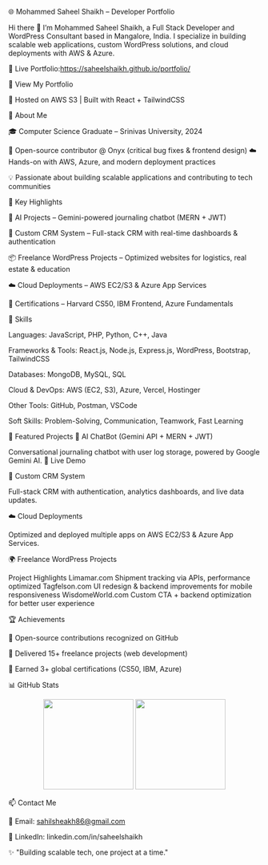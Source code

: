 🌐 Mohammed Saheel Shaikh – Developer Portfolio

Hi there 👋 I’m Mohammed Saheel Shaikh, a Full Stack Developer and WordPress Consultant based in Mangalore, India.
I specialize in building scalable web applications, custom WordPress solutions, and cloud deployments with AWS & Azure.

🔗 Live Portfolio:https://saheelshaikh.github.io/portfolio/

🚀 View My Portfolio

🎯 Hosted on AWS S3 | Built with React + TailwindCSS



🧠 About Me

🎓 Computer Science Graduate – Srinivas University, 2024

🔧 Open-source contributor @ Onyx
 (critical bug fixes & frontend design)
☁️ Hands-on with AWS, Azure, and modern deployment practices

💡 Passionate about building scalable applications and contributing to tech communities

🧩 Key Highlights

🤖 AI Projects – Gemini-powered journaling chatbot (MERN + JWT)

🧰 Custom CRM System – Full-stack CRM with real-time dashboards & authentication

📦 Freelance WordPress Projects – Optimized websites for logistics, real estate & education

☁️ Cloud Deployments – AWS EC2/S3 & Azure App Services

📜 Certifications – Harvard CS50, IBM Frontend, Azure Fundamentals

💼 Skills

Languages: JavaScript, PHP, Python, C++, Java

Frameworks & Tools: React.js, Node.js, Express.js, WordPress, Bootstrap, TailwindCSS

Databases: MongoDB, MySQL, SQL

Cloud & DevOps: AWS (EC2, S3), Azure, Vercel, Hostinger

Other Tools: GitHub, Postman, VSCode

Soft Skills: Problem-Solving, Communication, Teamwork, Fast Learning

🚀 Featured Projects
💬 AI ChatBot (Gemini API + MERN + JWT)

Conversational journaling chatbot with user log storage, powered by Google Gemini AI.
🔗 Live Demo

🧰 Custom CRM System

Full-stack CRM with authentication, analytics dashboards, and live data updates.

☁️ Cloud Deployments

Optimized and deployed multiple apps on AWS EC2/S3 & Azure App Services.

🌍 Freelance WordPress Projects

Project	Highlights
Limamar.com	Shipment tracking via APIs, performance optimized
Tagfelson.com	UI redesign & backend improvements for mobile responsiveness
WisdomeWorld.com	Custom CTA + backend optimization for better user experience


🏆 Achievements

🌟 Open-source contributions recognized on GitHub

🥇 Delivered 15+ freelance projects (web development)

📜 Earned 3+ global certifications (CS50, IBM, Azure)

📊 GitHub Stats
<p align="center"> <img src="https://github-readme-stats.vercel.app/api?username=saheelshaikh&show_icons=true&theme=tokyonight" height="180"/> <img src="https://github-readme-streak-stats.herokuapp.com/?user=saheelshaikh&theme=tokyonight" height="180"/> </p>

📫 Contact Me

📧 Email: sahilsheakh86@gmail.com

💼 LinkedIn: linkedin.com/in/saheelshaikh


✨ "Building scalable tech, one project at a time."
